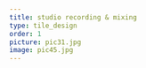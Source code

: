 ```yaml
---
title: studio recording & mixing
type: tile_design
order: 1
picture: pic31.jpg
image: pic45.jpg
---
```

